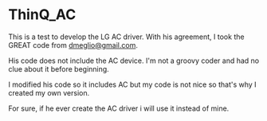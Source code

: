 # ThinQ_AC

This is a test to develop the LG AC driver.
With his agreement, I took the GREAT code from dmeglio@gmail.com.

His code does not include the AC device.
I'm not a groovy coder and had no clue about it before beginning.

I modified his code so it includes AC but my code is not nice so that's why I created my own version.

For sure, if he ever create the AC driver i will use it instead of mine.
